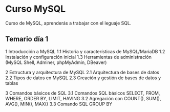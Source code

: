 # Curso MySQL

Curso de MySQL, aprenderás a trabajar con el leguaje SQL.

## Temario día 1

1 Introducción a MySQL
1.1 Historia y características de MySQL/MariaDB
1.2 Instalación y configuración inicial
1.3 Herramientas de administración (MySQL Shell, Adminer, phpMyAdmin, DBeaver)

2 Estructura y arquitectura de MySQL
2.1 Arquitectura de bases de datos
2.2 Tipos de datos en MySQL
2.3 Creación y gestión de bases de datos y tablas

3 Comandos básicos de SQL
3.1 Comandos SQL básicos SELECT, FROM, WHERE, ORDER BY, LIMIT, HAVING
3.2 Agregación con COUNT(), SUM(), AVG(), MIN(), MAX()
3.3 Comando SQL GROUP BY

